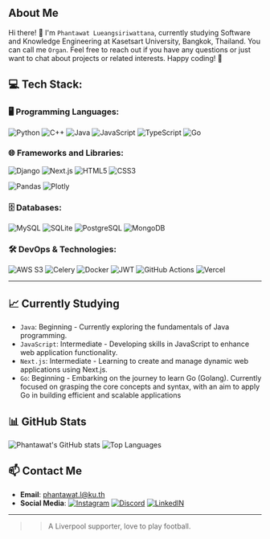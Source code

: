 ## About Me

Hi there! 👋 I'm `Phantawat Lueangsiriwattana`, currently studying Software and Knowledge Engineering at Kasetsart University, Bangkok, Thailand. You can call me `Organ`. Feel free to reach out if you have any questions or just want to chat about projects or related interests. Happy coding! 🚀

## 💻 Tech Stack:

### 🖥️ Programming Languages:
![Python](https://img.shields.io/badge/python-3670A0?style=for-the-badge&logo=python&logoColor=ffdd54) 
![C++](https://img.shields.io/badge/c++-%2300599C.svg?style=for-the-badge&logo=c%2B%2B&logoColor=white) 
![Java](https://img.shields.io/badge/Java-%23ED8B00.svg?style=for-the-badge&logo=java&logoColor=white) 
![JavaScript](https://img.shields.io/badge/JavaScript-%23F7DF1E.svg?style=for-the-badge&logo=javascript&logoColor=black) 
![TypeScript](https://img.shields.io/badge/TypeScript-%23007ACC.svg?style=for-the-badge&logo=typescript&logoColor=white) 
![Go](https://img.shields.io/badge/Go-%2300ADD8.svg?style=for-the-badge&logo=go&logoColor=white)

### 🌐 Frameworks and Libraries:
![Django](https://img.shields.io/badge/django-%23092E20.svg?style=for-the-badge&logo=django&logoColor=white) 
![Next.js](https://img.shields.io/badge/Next.js-%23000000.svg?style=for-the-badge&logo=next.js&logoColor=white) 
![HTML5](https://img.shields.io/badge/html5-%23E34F26.svg?style=for-the-badge&logo=html5&logoColor=white) 
![CSS3](https://img.shields.io/badge/css3-%231572B6.svg?style=for-the-badge&logo=css3&logoColor=white)
 
![Pandas](https://img.shields.io/badge/pandas-%23150458.svg?style=for-the-badge&logo=pandas&logoColor=white) 
![Plotly](https://img.shields.io/badge/Plotly-%233F4F75.svg?style=for-the-badge&logo=plotly&logoColor=white)

### 🗄️ Databases:
![MySQL](https://img.shields.io/badge/mysql-%2300000f.svg?style=for-the-badge&logo=mysql&logoColor=white) 
![SQLite](https://img.shields.io/badge/sqlite-%2307405e.svg?style=for-the-badge&logo=sqlite&logoColor=white) 
![PostgreSQL](https://img.shields.io/badge/postgresql-%23316192.svg?style=for-the-badge&logo=postgresql&logoColor=white)
![MongoDB](https://img.shields.io/badge/MongoDB-%2347A248.svg?style=for-the-badge&logo=mongodb&logoColor=white)

### 🛠️ DevOps & Technologies:
![AWS S3](https://img.shields.io/badge/AWS_S3-%23FF9900.svg?style=for-the-badge&logo=amazon-aws&logoColor=white) 
![Celery](https://img.shields.io/badge/Celery-%2300C7B7.svg?style=for-the-badge&logo=celery&logoColor=white) 
![Docker](https://img.shields.io/badge/Docker-%232496ED.svg?style=for-the-badge&logo=docker&logoColor=white) 
![JWT](https://img.shields.io/badge/JWT-%23EF394E.svg?style=for-the-badge&logo=json-web-tokens&logoColor=white) 
![GitHub Actions](https://img.shields.io/badge/GitHub_Actions-%232671E5.svg?style=for-the-badge&logo=github-actions&logoColor=white)
![Vercel](https://img.shields.io/badge/Vercel-%23000000.svg?style=for-the-badge&logo=vercel&logoColor=white)


---
          

## 📈 Currently Studying

- `Java`: Beginning - Currently exploring the fundamentals of Java programming.
- `JavaScript`: Intermediate - Developing skills in JavaScript to enhance web application functionality.
- `Next.js`: Intermediate - Learning to create and manage dynamic web applications using Next.js.
- `Go`: Beginning - Embarking on the journey to learn Go (Golang). Currently focused on grasping the core concepts and syntax, with an aim to apply Go in building efficient and scalable applications

## 📊 GitHub Stats

![Phantawat's GitHub stats](https://github-readme-stats.vercel.app/api?username=Phantawat&show_icons=true&theme=radical)
![Top Languages](https://github-readme-stats.vercel.app/api/top-langs/?username=Phantawat&theme=radical&hide_border=true&include_all_commits=true&count_private=false&layout=compact)

## 📫 Contact Me

- **Email**: [phantawat.l@ku.th](mailto:phantawat.l@ku.th)
- **Social Media**: 
  [![Instagram](https://img.shields.io/badge/Instagram-%23E4405F.svg?style=for-the-badge&logo=Instagram&logoColor=white)](https://instagram.com/p_organ) 
  [![Discord](https://img.shields.io/badge/Discord-%237289DA.svg?style=for-the-badge&logo=discord&logoColor=white)](https://discord.gg/porgann)
  [![LinkedIN](https://img.shields.io/badge/linkedin-%231E77B5.svg?&style=for-the-badge&logo=linkedin&logoColor=white)](https://www.linkedin.com/in/phantawat-lueangsiriwattana-a72939322/)
  
---

>> A Liverpool supporter, love to play football.
